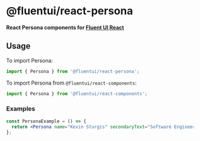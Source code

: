 # @fluentui/react-persona

**React Persona components for [Fluent UI React](https://react.fluentui.dev/)**

## Usage

To import Persona:

```js
import { Persona } from '@fluentui/react-persona';
```

To import Persona from `@fluentui/react-components`:

```js
import { Persona } from '@fluentui/react-components';
```

### Examples

```jsx
const PersonaExample = () => {
  return <Persona name="Kevin Sturgis" secondaryText="Software Engineer" />;
};
```
